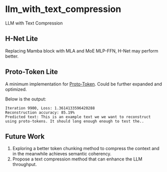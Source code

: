 # llm_with_text_compression

LLM with Text Compression

## H-Net Lite

Replacing Mamba block with MLA and MoE MLP-FFN, H-Net may perform better.

## Proto-Token Lite

A minimum implementation for [Proto-Token](https://arxiv.org/abs/2505.21189v1). Could be further expanded and optimized.

Below is the output:

```plain text
Iteration 9900, Loss: 1.3614133596420288
Reconstruction accuracy: 85.19%
Predicted text: This is an example text we we want to reconstruct using proto-tokens. It should long enough enough to test the..
```

## Future Work

1. Exploring a better token chunking method to compress the context and in the meanwhile achieves semantic coherency.
2. Propose a text compression method that can enhance the LLM throughput.
